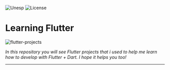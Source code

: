 ![Unesp](https://img.shields.io/badge/BCC-UNESP-Bauru.svg)
![License](https://img.shields.io/badge/Code%20License-MIT-blue.svg)

# Learning Flutter

![flutter-projects](https://socialify.git.ci/analaraagarcia/flutter-projects/image?font=Raleway&language=1&name=1&owner=1&pattern=Solid&theme=Dark)

_In this repository you will see Flutter projects that i used to help me learn how to develop with Flutter + Dart. I hope it helps you too!_

---
